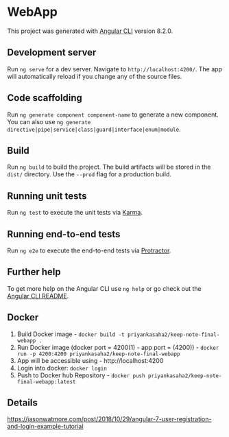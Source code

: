 # WebApp

This project was generated with [Angular CLI](https://github.com/angular/angular-cli) version 8.2.0.

## Development server

Run `ng serve` for a dev server. Navigate to `http://localhost:4200/`. The app will automatically reload if you change any of the source files.

## Code scaffolding

Run `ng generate component component-name` to generate a new component. You can also use `ng generate directive|pipe|service|class|guard|interface|enum|module`.

## Build

Run `ng build` to build the project. The build artifacts will be stored in the `dist/` directory. Use the `--prod` flag for a production build.

## Running unit tests

Run `ng test` to execute the unit tests via [Karma](https://karma-runner.github.io).

## Running end-to-end tests

Run `ng e2e` to execute the end-to-end tests via [Protractor](http://www.protractortest.org/).

## Further help

To get more help on the Angular CLI use `ng help` or go check out the [Angular CLI README](https://github.com/angular/angular-cli/blob/master/README.md).

## Docker

1. Build Docker image - ```docker build -t priyankasaha2/keep-note-final-webapp .```
2. Run Docker image (docker port = 4200(1) - app port = (4200)) - ```docker run -p 4200:4200 priyankasaha2/keep-note-final-webapp```
3. App will be accessible using - http://localhost:4200
4. Login into docker: ```docker login```
5. Push to Docker hub Repository  - ```docker push priyankasaha2/keep-note-final-webapp:latest```

## Details

https://jasonwatmore.com/post/2018/10/29/angular-7-user-registration-and-login-example-tutorial